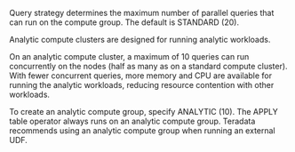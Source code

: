 
Query strategy determines the maximum number of parallel queries that can run on the compute group. The default is STANDARD (20).

Analytic compute clusters are designed for running analytic workloads.

On an analytic compute cluster, a maximum of 10 queries can run concurrently on the nodes (half as many as on a standard compute cluster). With fewer concurrent queries, more memory and CPU are available for running the analytic workloads, reducing resource contention with other workloads.

To create an analytic compute group, specify ANALYTIC (10). The APPLY table operator always runs on an analytic compute group. Teradata recommends using an analytic compute group when running an external UDF.

